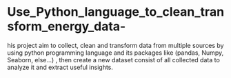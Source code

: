 # Use_Python_language_to_clean_transform_energy_data-
his project aim to collect, clean and transform data from multiple sources by using python programming language and its packages like (pandas, Numpy, Seaborn, else...) , then create a new dataset consist of all collected data to analyze it and extract useful insights.
